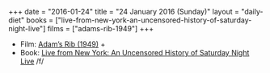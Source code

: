 +++
date = "2016-01-24"
title = "24 January 2016 (Sunday)"
layout = "daily-diet"
books = ["live-from-new-york-an-uncensored-history-of-saturday-night-live"]
films = ["adams-rib-1949"]
+++

<ul>
<li class="entry Film">Film: <a href="/films/adams-rib-1949">Adam’s Rib (1949)</a> +</li>
<li class="entry Book">Book: <a href="/books/live-from-new-york-an-uncensored-history-of-saturday-night-live">Live from New York: An Uncensored History of Saturday Night Live</a> /f/</li>
</ul>
